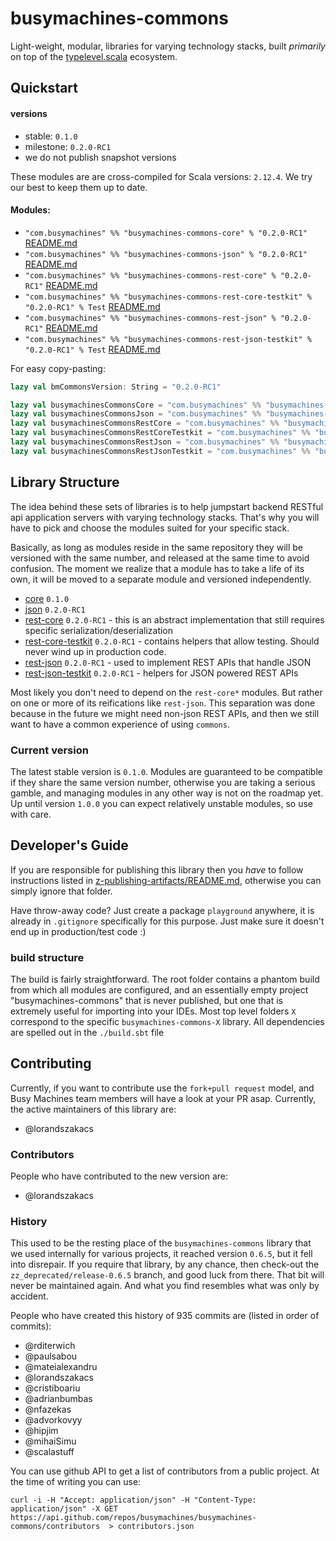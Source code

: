 # busymachines-commons

Light-weight, modular, libraries for varying technology stacks, built _primarily_ on top of the [typelevel.scala](https://github.com/typelevel) ecosystem.

## Quickstart

#### versions
- stable: `0.1.0`
- milestone: `0.2.0-RC1`
- we do not publish snapshot versions

These modules are are cross-compiled for Scala versions: `2.12.4`. We try our best to keep them up to date.

#### Modules:
* `"com.busymachines" %% "busymachines-commons-core" % "0.2.0-RC1"` [README.md](/core)
* `"com.busymachines" %% "busymachines-commons-json" % "0.2.0-RC1"` [README.md](/json)
* `"com.busymachines" %% "busymachines-commons-rest-core" % "0.2.0-RC1"` [README.md](/rest-core)
* `"com.busymachines" %% "busymachines-commons-rest-core-testkit" % "0.2.0-RC1" % Test` [README.md](/rest-core-testkit)
* `"com.busymachines" %% "busymachines-commons-rest-json" % "0.2.0-RC1"` [README.md](/rest-json)
* `"com.busymachines" %% "busymachines-commons-rest-json-testkit" % "0.2.0-RC1" % Test` [README.md](/rest-json-testkit)

For easy copy-pasting:
```scala
lazy val bmCommonsVersion: String = "0.2.0-RC1"

lazy val busymachinesCommonsCore = "com.busymachines" %% "busymachines-commons-core" % bmCommonsVersion withSources()
lazy val busymachinesCommonsJson = "com.busymachines" %% "busymachines-commons-json" % bmCommonsVersion withSources()
lazy val busymachinesCommonsRestCore = "com.busymachines" %% "busymachines-commons-rest-core" % bmCommonsVersion withSources()
lazy val busymachinesCommonsRestCoreTestkit = "com.busymachines" %% "busymachines-commons-rest-core-testkit" % bmCommonsVersion % Test withSources()
lazy val busymachinesCommonsRestJson = "com.busymachines" %% "busymachines-commons-rest-json" % bmCommonsVersion withSources()
lazy val busymachinesCommonsRestJsonTestkit = "com.busymachines" %% "busymachines-commons-rest-Json-testkit" % bmCommonsVersion % Test withSources()
```

## Library Structure

The idea behind these sets of libraries is to help jumpstart backend RESTful api application servers with varying technology stacks. That's why you will have to pick and choose the modules suited for your specific stack.

Basically, as long as modules reside in the same repository they will be versioned with the same number, and released at the same time to avoid confusion. The moment we realize that a module has to take a life of its own, it will be moved to a separate module and versioned independently.

* [core](/core) `0.1.0`
* [json](/json) `0.2.0-RC1`
* [rest-core](/rest-core) `0.2.0-RC1` - this is an abstract implementation that still requires specific serialization/deserialization
* [rest-core-testkit](/rest-core-testkit) `0.2.0-RC1` - contains helpers that allow testing. Should never wind up in production code.
* [rest-json](/rest-core) `0.2.0-RC1` - used to implement REST APIs that handle JSON
* [rest-json-testkit](/rest-json-testkit) `0.2.0-RC1` - helpers for JSON powered REST APIs

Most likely you don't need to depend on the `rest-core*` modules. But rather on one or more of its reifications like `rest-json`. This separation was done because in the future we might need non-json REST APIs, and then we still want to have a common experience of using `commons`.

### Current version

The latest stable version is `0.1.0`. Modules are guaranteed to be compatible if they share the same version number, otherwise you are taking a serious gamble, and managing modules in any other way is not on the roadmap yet. Up until version `1.0.0` you can expect relatively unstable modules, so use with care.

## Developer's Guide

If you are responsible for publishing this library then you _have_ to follow instructions listed in [z-publishing-artifacts/README.md](z-publishing-artifacts/README.md), otherwise you can simply ignore that folder.

Have throw-away code? Just create a package `playground` anywhere, it is already in `.gitignore` specifically for this purpose. Just make sure it doesn't end up in production/test code :)

### build structure
The build is fairly straightforward. The root folder contains a phantom build from which all modules are configured, and an essentially empty project "busymachines-commons" that is never published, but one that is extremely useful for importing into your IDEs. Most top level folders `X` correspond to the specific `busymachines-commons-X` library. All dependencies are spelled out in the `./build.sbt` file

## Contributing

Currently, if you want to contribute use the `fork+pull request` model, and Busy Machines team members will have a look at your PR asap. Currently, the active maintainers of this library are:
* @lorandszakacs

### Contributors

People who have contributed to the new version are:
* @lorandszakacs

### History

This used to be the resting place of the `busymachines-commons` library that we used internally for various projects, it reached version `0.6.5`, but it fell into disrepair. If you require that library, by any chance, then check-out the `zz_deprecated/release-0.6.5` branch, and good luck from there. That bit will never be maintained again. And what you find resembles what was only by accident.

People who have created this history of 935 commits are (listed in order of commits):
* @rditerwich
* @paulsabou
* @mateialexandru
* @lorandszakacs
* @cristiboariu
* @adrianbumbas
* @nfazekas
* @advorkovyy
* @hipjim
* @mihaiSimu
* @scalastuff

You can use github API to get a list of contributors from a public project. At the time of writing you can use:
```
curl -i -H "Accept: application/json" -H "Content-Type: application/json" -X GET https://api.github.com/repos/busymachines/busymachines-commons/contributors  > contributors.json
```
